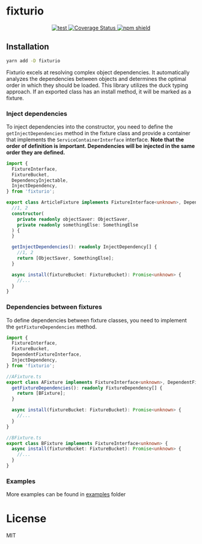# fixturio

<p align="center">
  <a href="https://github.com/pashak09/fixturio/actions">
    <img src="https://github.com/pashak09/fixturio/actions/workflows/ci.yml/badge.svg" alt="test" />
  </a>
  <a href="https://coveralls.io/github/pashak09/fixturio?branch=master">
    <img src="https://coveralls.io/repos/github/pashak09/fixturio/badge.svg?branch=master" alt="Coverage Status" />
  </a>
  <a href="https://www.npmjs.com/package/fixturio">
    <img src="https://img.shields.io/npm/v/fixturio" alt="npm shield" />
  </a>
</p>

## Installation

```bash
yarn add -D fixturio
```

Fixturio excels at resolving complex object dependencies. It automatically analyzes the dependencies between objects and
determines the optimal order in which they should be loaded. This library utilizes the duck typing approach. If an
exported class has an install method, it will be marked as a
fixture.

### Inject dependencies

To inject dependencies into the constructor, you need to define the `getInjectDependencies` method in the fixture class
and provide a container that implements the `ServiceContainerInterface` interface. **Note that the order of definition is
important. Dependencies will be injected in the same order they are defined.**

```ts
import {
  FixtureInterface,
  FixtureBucket,
  DependencyInjectable,
  InjectDependency,
} from 'fixturio';

export class ArticleFixture implements FixtureInterface<unknown>, DependencyInjectable {
  //1, 2
  constructor(
    private readonly objectSaver: ObjectSaver,
    private readonly somethingElse: SomethingElse
  ) {
  }

  getInjectDependencies(): readonly InjectDependency[] {
    //1, 2
    return [ObjectSaver, SomethingElse];
  }

  async install(fixtureBucket: FixtureBucket): Promise<unknown> {
    //...
  }
}
```

### Dependencies between fixtures

To define dependencies between fixture classes, you need to implement the `getFixtureDependencies` method.

```ts
import {
  FixtureInterface,
  FixtureBucket,
  DependentFixtureInterface,
  InjectDependency,
} from 'fixturio';

//AFixture.ts
export class AFixture implements FixtureInterface<unknown>, DependentFixtureInterface {
  getFixtureDependencies(): readonly FixtureDependency[] {
    return [BFixture];
  }

  async install(fixtureBucket: FixtureBucket): Promise<unknown> {
    //...
  }
}

//BFixture.ts
export class BFixture implements FixtureInterface<unknown> {
  async install(fixtureBucket: FixtureBucket): Promise<unknown> {
    //...
  }
}
```

### Examples

More examples can be found in <a href="https://github.com/pashak09/fixturio/tree/master/examples">examples</a> folder

# License

MIT
